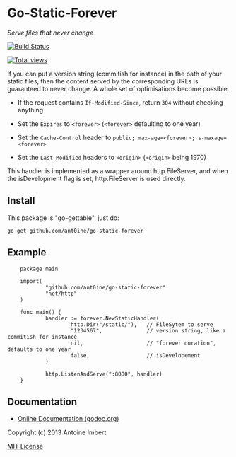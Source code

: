
Go-Static-Forever
=================

*Serve files that never change*

[![Build Status](https://travis-ci.org/ant0ine/go-static-forever.png?branch=master)](https://travis-ci.org/ant0ine/go-static-forever)

[![Total views](https://sourcegraph.com/api/repos/github.com/ant0ine/go-static-forever/counters/views.png)](https://sourcegraph.com/github.com/ant0ine/go-static-forever)

If you can put a version string (commitish for instance) in the path of your
static files, then the content served by the corresponding URLs is guaranteed
to never change. A whole set of optimisations become possible.

* If the request contains `If-Modified-Since`, return `304` without checking anything

* Set the `Expires` to `<forever>` (`<forever>` defaulting to one year)

* Set the `Cache-Control` header to `public; max-age=<forever>; s-maxage=<forever>`

* Set the `Last-Modified` headers to `<origin>` (`<origin>` being 1970)

This handler is implemented as a wrapper around http.FileServer, and when the
isDevelopment flag is set, http.FileServer is used directly.

Install
-------

This package is "go-gettable", just do:

    go get github.com/ant0ine/go-static-forever

Example
-------

        package main

        import(
                "github.com/ant0ine/go-static-forever"
                "net/http"
        )

        func main() {
                handler := forever.NewStaticHandler(
                        http.Dir("/static/"),   // FileSytem to serve
                        "1234567",              // version string, like a commitish for instance
                        nil,                    // "forever duration", defaults to one year
                        false,                  // isDevelopement
                )

                http.ListenAndServe(":8080", handler)
        }

Documentation
-------------

- [Online Documentation (godoc.org)](http://godoc.org/github.com/ant0ine/go-static-forever)

Copyright (c) 2013 Antoine Imbert

[MIT License](https://github.com/ant0ine/go-static-forever/blob/master/LICENSE)


